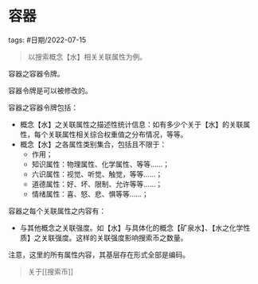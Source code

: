 
容器
====


tags: #日期/2022-07-15 


> 以搜索概念【水】相关关联属性为例。

容器之容器令牌。

容器令牌是可以被修改的。

容器之容器令牌包括：
- 概念【水】之关联属性之描述性统计信息：如有多少个关于【水】的关联属性，每个关联属性相关综合权重值之分布情况，等等。
- 概念【水】之各属性类别集合，包括且不限于：
	- 作用；
	- 知识属性：物理属性、化学属性、等等……；
	- 六识属性：视觉、听觉、触觉，等等……；
	- 道德属性：好、坏、限制、允许等等……；
	- 情绪属性：喜、怒、悲、惧等等……；


容器之每个关联属性之内容有：
- 与其他概念之关联强度。如【水】与具体化的概念【矿泉水】、【水之化学性质】之关联强度。这样的关联强度影响搜索币之数量。



注意，这里的所有属性内容，其基层存在形式全部是编码。

> 关于[[搜索币]]
